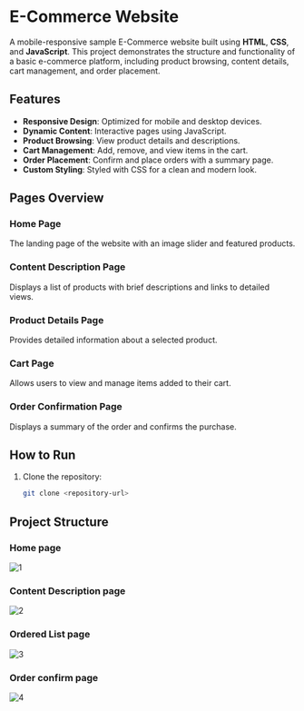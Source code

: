 # E-Commerce Website

A mobile-responsive sample E-Commerce website built using **HTML**, **CSS**, and **JavaScript**. This project demonstrates the structure and functionality of a basic e-commerce platform, including product browsing, content details, cart management, and order placement.

## Features

- **Responsive Design**: Optimized for mobile and desktop devices.
- **Dynamic Content**: Interactive pages using JavaScript.
- **Product Browsing**: View product details and descriptions.
- **Cart Management**: Add, remove, and view items in the cart.
- **Order Placement**: Confirm and place orders with a summary page.
- **Custom Styling**: Styled with CSS for a clean and modern look.

## Pages Overview

### Home Page
The landing page of the website with an image slider and featured products.

### Content Description Page
Displays a list of products with brief descriptions and links to detailed views.

### Product Details Page
Provides detailed information about a selected product.

### Cart Page
Allows users to view and manage items added to their cart.

### Order Confirmation Page
Displays a summary of the order and confirms the purchase.

## How to Run

1. Clone the repository:
   ```bash
   git clone <repository-url>
   ```

## Project Structure

### Home page
![1](https://user-images.githubusercontent.com/17312616/65086776-b1beb080-d9d0-11e9-9983-143d61ed8fdc.png)

### Content Description page
![2](https://user-images.githubusercontent.com/17312616/65086777-b1beb080-d9d0-11e9-9e2b-af3b7210bdf3.png)

### Ordered List page
![3](https://user-images.githubusercontent.com/17312616/65086778-b2574700-d9d0-11e9-9377-8e4886f582a8.png)

### Order confirm page
![4](https://user-images.githubusercontent.com/17312616/65086779-b2efdd80-d9d0-11e9-95d5-4b1a48eafe04.png)
